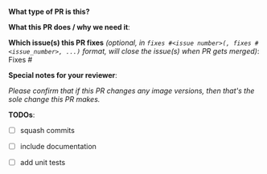 <!-- If this is your first PR, welcome! Please make sure you read the [contributing guidelines](../CONTRIBUTING.md#contributing-a-patch). -->
<!-- please add an icon to the title of this PR and delete this line and similar ones -->
<!-- the icon will be either ⚠️ (:warning:, major or breaking changes), ✨ (:sparkles:, feature additions), 🐛 (:bug:, patches and bugfixes), 📖 (:book:, documentation or proposals), or 🌱 (:seedling:, minor or other) -->


**What type of PR is this?**

<!--
Add one of the following kinds:
/kind feature           New functionality.
/kind bug               Fixes a newly discovered bug.
/kind api-change        Adds, removes, or changes an API.
/kind cleanup           Adds tests, refactors, fixes old bugs.
/kind deprecation       Related to a feature/enhancement marked for deprecation.
/kind design            Related to design.
/kind documentation     Adds documentation.
/kind failing-test      CI test case is failing consistently.
/kind flake             CI test case is showing intermittent failures.
/kind other             Related to updating dependencies, minor changes or other.
-->

**What this PR does / why we need it**:

**Which issue(s) this PR fixes** *(optional, in `fixes #<issue number>(, fixes #<issue_number>, ...)` format, will close the issue(s) when PR gets merged)*:
Fixes #

**Special notes for your reviewer**:

_Please confirm that if this PR changes any image versions, then that's the sole change this PR makes._

**TODOs**:
<!-- Put an "X" character inside the brackets of each completed task. Some may be optional, depending on the PR. -->

- [ ] squash commits
- [ ] include documentation
- [ ] add unit tests

